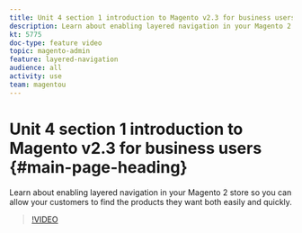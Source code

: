 ```yaml
---
title: Unit 4 section 1 introduction to Magento v2.3 for business users
description: Learn about enabling layered navigation in your Magento 2 store so you can allow your customers to find the products they want both easily and quickly.
kt: 5775
doc-type: feature video
topic: magento-admin
feature: layered-navigation
audience: all
activity: use
team: magentou
---
```


# Unit 4 section 1 introduction to Magento v2.3 for business users {#main-page-heading}

Learn about enabling layered navigation in your Magento 2 store so you can allow your customers to find the products they want both easily and quickly.

>[!VIDEO](https://video.tv.adobe.com/v/36186?quality=12&learn=on)


